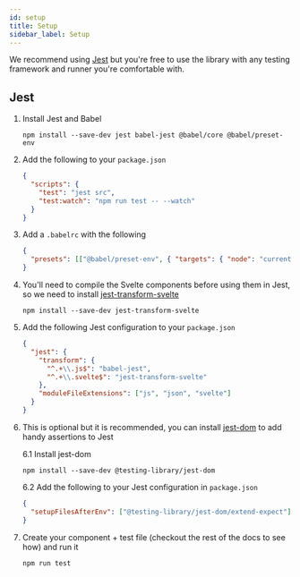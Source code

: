 ```yaml
---
id: setup
title: Setup
sidebar_label: Setup
---
```


We recommend using [Jest](https://jestjs.io) but you're free to use the library
with any testing framework and runner you're comfortable with.

## Jest

1.  Install Jest and Babel

    ```
    npm install --save-dev jest babel-jest @babel/core @babel/preset-env
    ```

2.  Add the following to your `package.json`

    ```json
    {
      "scripts": {
        "test": "jest src",
        "test:watch": "npm run test -- --watch"
      }
    }
    ```

3.  Add a `.babelrc` with the following

    ```json
    {
      "presets": [["@babel/preset-env", { "targets": { "node": "current" } }]]
    }
    ```

4.  You'll need to compile the Svelte components before using them in Jest, so
    we need to install
    [jest-transform-svelte](https://github.com/rspieker/jest-transform-svelte)

    ```
    npm install --save-dev jest-transform-svelte
    ```

5.  Add the following Jest configuration to your `package.json`

    ```json
    {
      "jest": {
        "transform": {
          "^.+\\.js$": "babel-jest",
          "^.+\\.svelte$": "jest-transform-svelte"
        },
        "moduleFileExtensions": ["js", "json", "svelte"]
      }
    }
    ```

6.  This is optional but it is recommended, you can install
    [jest-dom](https://github.com/testing-library/jest-dom) to add handy
    assertions to Jest

    6.1 Install jest-dom

    ```
    npm install --save-dev @testing-library/jest-dom
    ```

    6.2 Add the following to your Jest configuration in `package.json`

    ```json
    {
      "setupFilesAfterEnv": ["@testing-library/jest-dom/extend-expect"]
    }
    ```

7.  Create your component + test file (checkout the rest of the docs to see how)
    and run it

    ```
    npm run test
    ```
